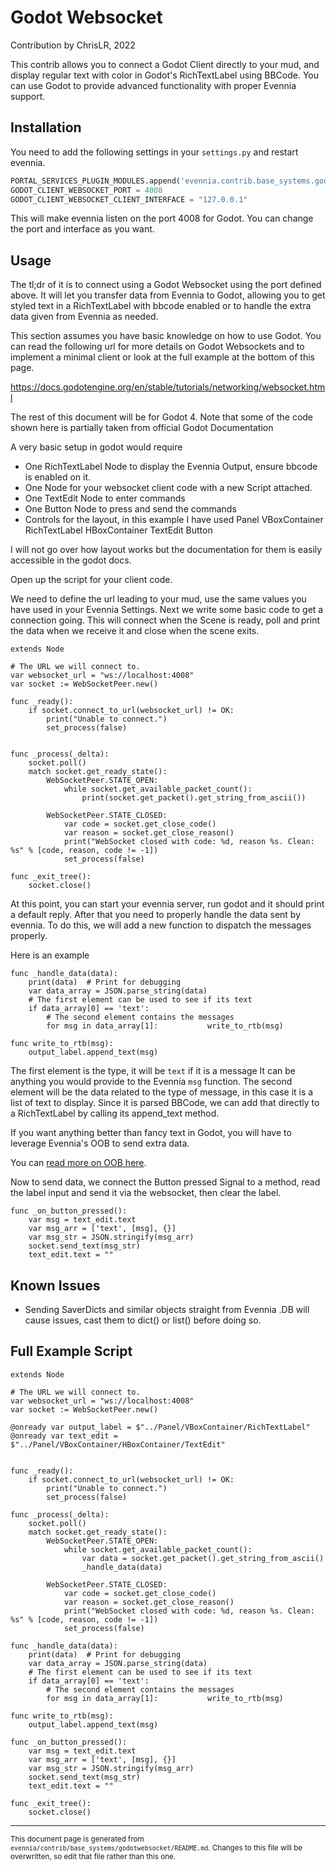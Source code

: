 # Godot Websocket

Contribution by ChrisLR, 2022

This contrib allows you to connect a Godot Client directly to your mud,
and display regular text with color in Godot's RichTextLabel using BBCode.
You can use Godot to provide advanced functionality with proper Evennia support.


## Installation

You need to add the following settings in your `settings.py` and restart evennia.

```python
PORTAL_SERVICES_PLUGIN_MODULES.append('evennia.contrib.base_systems.godotwebsocket.webclient')
GODOT_CLIENT_WEBSOCKET_PORT = 4008
GODOT_CLIENT_WEBSOCKET_CLIENT_INTERFACE = "127.0.0.1"
```

This will make evennia listen on the port 4008 for Godot.
You can change the port and interface as you want.


## Usage

The tl;dr of it is to connect using a Godot Websocket using the port defined above.
It will let you transfer data from Evennia to Godot, allowing you
to get styled text in a RichTextLabel with bbcode enabled or to handle
the extra data given from Evennia as needed.


This section assumes you have basic knowledge on how to use Godot.
You can read the following url for more details on Godot Websockets
and to implement a minimal client or look at the full example at the bottom of this page.

https://docs.godotengine.org/en/stable/tutorials/networking/websocket.html

The rest of this document will be for Godot 4.
Note that some of the code shown here is partially taken from official Godot Documentation

A very basic setup in godot would require

- One RichTextLabel Node to display the Evennia Output, ensure bbcode is enabled on it.
- One Node for your websocket client code with a new Script attached.
- One TextEdit Node to enter commands
- One Button Node to press and send the commands
- Controls for the layout, in this example I have used
  Panel
   VBoxContainer
     RichTextLabel
     HBoxContainer
       TextEdit
       Button

I will not go over how layout works but the documentation for them is easily accessible in the godot docs.


Open up the script for your client code.

We need to define the url leading to your mud, use the same values you have used in your Evennia Settings.
Next we write some basic code to get a connection going.
This will connect when the Scene is ready, poll and print the data when we receive it and close when the scene exits.
```
extends Node

# The URL we will connect to.
var websocket_url = "ws://localhost:4008"
var socket := WebSocketPeer.new()

func _ready():
	if socket.connect_to_url(websocket_url) != OK:
		print("Unable to connect.")
		set_process(false)


func _process(_delta):
	socket.poll()
	match socket.get_ready_state():
		WebSocketPeer.STATE_OPEN:
			while socket.get_available_packet_count():
				print(socket.get_packet().get_string_from_ascii())
		
		WebSocketPeer.STATE_CLOSED:
			var code = socket.get_close_code()
			var reason = socket.get_close_reason()
			print("WebSocket closed with code: %d, reason %s. Clean: %s" % [code, reason, code != -1])
			set_process(false)

func _exit_tree():
	socket.close()

```

At this point, you can start your evennia server, run godot and it should print a default reply.
After that you need to properly handle the data sent by evennia.
To do this, we will add a new function to dispatch the messages properly.

Here is an example
```
func _handle_data(data):
	print(data)  # Print for debugging
	var data_array = JSON.parse_string(data)
	# The first element can be used to see if its text
	if data_array[0] == 'text':
		# The second element contains the messages
		for msg in data_array[1]: 			write_to_rtb(msg)

func write_to_rtb(msg):
	output_label.append_text(msg)
```

The first element is the type, it will be `text` if it is a message
It can be anything you would provide to the Evennia `msg` function.
The second element will be the data related to the type of message, in this case it is a list of text to display.
Since it is parsed BBCode, we can add that directly to a RichTextLabel by calling its append_text method.

If you want anything better than fancy text in Godot, you will have
to leverage Evennia's OOB to send extra data.

You can [read more on OOB here](https://www.evennia.com/docs/latest/OOB.html#oob).


Now to send data, we connect the Button pressed Signal to a method,
read the label input and send it via the websocket, then clear the label.
```
func _on_button_pressed():
	var msg = text_edit.text
	var msg_arr = ['text', [msg], {}]
	var msg_str = JSON.stringify(msg_arr)
	socket.send_text(msg_str)
	text_edit.text = ""
```



## Known Issues

- Sending SaverDicts and similar objects straight from Evennia .DB will cause issues,
  cast them to dict() or list() before doing so.


## Full Example Script
```
extends Node

# The URL we will connect to.
var websocket_url = "ws://localhost:4008"
var socket := WebSocketPeer.new()

@onready var output_label = $"../Panel/VBoxContainer/RichTextLabel"
@onready var text_edit = $"../Panel/VBoxContainer/HBoxContainer/TextEdit"


func _ready():
	if socket.connect_to_url(websocket_url) != OK:
		print("Unable to connect.")
		set_process(false)

func _process(_delta):
	socket.poll()
	match socket.get_ready_state():
		WebSocketPeer.STATE_OPEN:
			while socket.get_available_packet_count():
				var data = socket.get_packet().get_string_from_ascii()
				_handle_data(data)
		
		WebSocketPeer.STATE_CLOSED:
			var code = socket.get_close_code()
			var reason = socket.get_close_reason()
			print("WebSocket closed with code: %d, reason %s. Clean: %s" % [code, reason, code != -1])
			set_process(false)

func _handle_data(data):
	print(data)  # Print for debugging
	var data_array = JSON.parse_string(data)
	# The first element can be used to see if its text
	if data_array[0] == 'text':
		# The second element contains the messages
		for msg in data_array[1]: 			write_to_rtb(msg)

func write_to_rtb(msg):
	output_label.append_text(msg)

func _on_button_pressed():
	var msg = text_edit.text
	var msg_arr = ['text', [msg], {}]
	var msg_str = JSON.stringify(msg_arr)
	socket.send_text(msg_str)
	text_edit.text = ""

func _exit_tree():
	socket.close()

```

----

<small>This document page is generated from `evennia/contrib/base_systems/godotwebsocket/README.md`. Changes to this
file will be overwritten, so edit that file rather than this one.</small>
